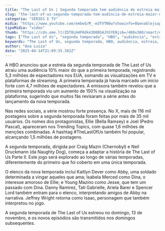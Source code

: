 ```yaml
---
title: "The Last of Us | Segunda temporada tem audiência de estreia maior que a primeira"
slug: "the-last-of-us-segunda-temporada-tem-audincia-de-estreia-maior-que-a-primeira"
categoria: "SÉRIES E TV"
midia: "https://www.youtube.com/embed/M_-m3TVTN6w?showinfo=0&enablejsapi=1"
tipoMidia: "video"
thumb: "https://cdn.ome.lt/ZDT8LH4F8dk43D0BSAJhSYENjzA=/480x360/smart/extras/conteudos/01_hBnOwCf.jpg"
tags: ["The Last of Us", "segunda temporada", "HBO", "audiência", "estreia", "redes sociais", "elenco", "especial-The Last of Us"]
keywords: "The Last of Us, segunda temporada, HBO, audiência, estreia, redes sociais, elenco"
author: "Ana Luiza"
data: "2025-04-14T21:09:35.382Z"
---
```


A HBO anunciou que a estreia da segunda temporada de The Last of Us atraiu uma audiência 10% maior do que a primeira temporada, registrando 5,3 milhões de espectadores nos EUA, somando as visualizações em TV e plataformas de streaming. A primeira temporada já havia marcado um início forte com 4,7 milhões de espectadores. A emissora também revelou que a primeira temporada viu um aumento de 150% na visualização na plataforma, sugerindo que muitos fãs revisaram a série antes do lançamento da nova temporada.

Nas redes sociais, a série mostrou forte presença. No X, mais de 116 mil postagens sobre a segunda temporada foram feitas por mais de 35 mil usuários. Os nomes dos protagonistas, Ellie (Bella Ramsey) e Joel (Pedro Pascal), apareceram nos Trending Topics, com quase 1,6 milhões de menções combinadas. A hashtag #TheLastOfUs também foi popular, alcançando 1,5 milhões de postagens.

A segunda temporada, dirigida por Craig Mazin (Chernobyl) e Neil Druckmann (da Naughty Dog), começa a adaptar a história de The Last of Us Parte II. Este jogo será explorado ao longo de várias temporadas, diferentemente do primeiro que foi coberto em uma única temporada.

O elenco da nova temporada inclui Kaitlyn Dever como Abby, uma soldado determinada a vingar aqueles que ama; Isabela Merced como Dina, o interesse amoroso de Ellie; e Young Mazino como Jesse, que tem um passado com Dina. Danny Ramirez, Tati Gabrielle, Ariela Barer e Spencer Lord também entram para o elenco, interpretando amigos de Abby na narrativa. Jeffrey Wright retorna como Isaac, personagem que também interpretou no jogo.

A segunda temporada de The Last of Us estreou no domingo, 13 de novembro, e os novos episódios são transmitidos nos domingos subsequentes.